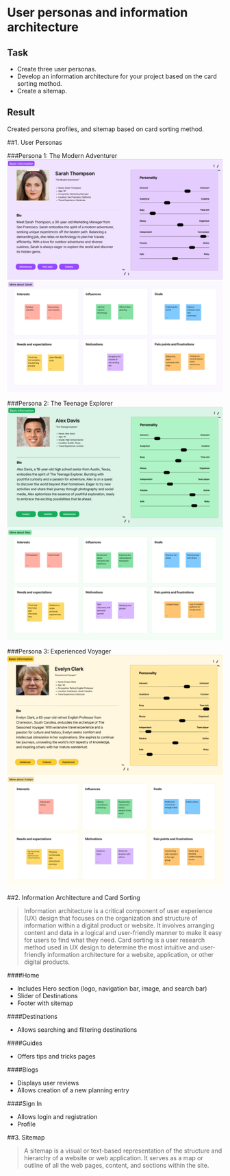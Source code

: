 # User personas and information architecture

## Task
- Create three user personas.
- Develop an information architecture for your project based on the card sorting method.
- Create a sitemap.

## Result

Created persona profiles, and sitemap based on card sorting method.

##1. User Personas

###Persona 1: The Modern Adventurer
![Persona 1](/class-projects/class-project-2/user-personas/persona1.png)
![Persona 1 Details](/class-projects/class-project-2/user-personas/about1.png)

###Persona 2: The Teenage Explorer
![Persona 2](/class-projects/class-project-2/user-personas/persona2.png)
![Persona 2 Details](/class-projects/class-project-2/user-personas/about2.png)

###Persona 3: Experienced Voyager
![Persona 3](/class-projects/class-project-2/user-personas/persona3.png)
![Persona 3 Details](/class-projects/class-project-2/user-personas/about3.png)

##2. Information Architecture and Card Sorting

> Information architecture is a critical component of user experience (UX) design that focuses on the organization and structure of information within a digital product or website. It involves arranging content and data in a logical and user-friendly manner to make it easy for users to find what they need.
> Card sorting is a user research method used in UX design to determine the most intuitive and user-friendly information architecture for a website, application, or other digital products.

####Home
- Includes Hero section (logo, navigation bar, image, and search bar)
- Slider of Destinations
- Footer with sitemap

####Destinations
- Allows searching and filtering destinations

####Guides
- Offers tips and tricks pages

####Blogs
- Displays user reviews
- Allows creation of a new planning entry

####Sign In
- Allows login and registration
- Profile

##3. Sitemap

> A sitemap is a visual or text-based representation of the structure and hierarchy of a website or web application. It serves as a map or outline of all the web pages, content, and sections within the site.



